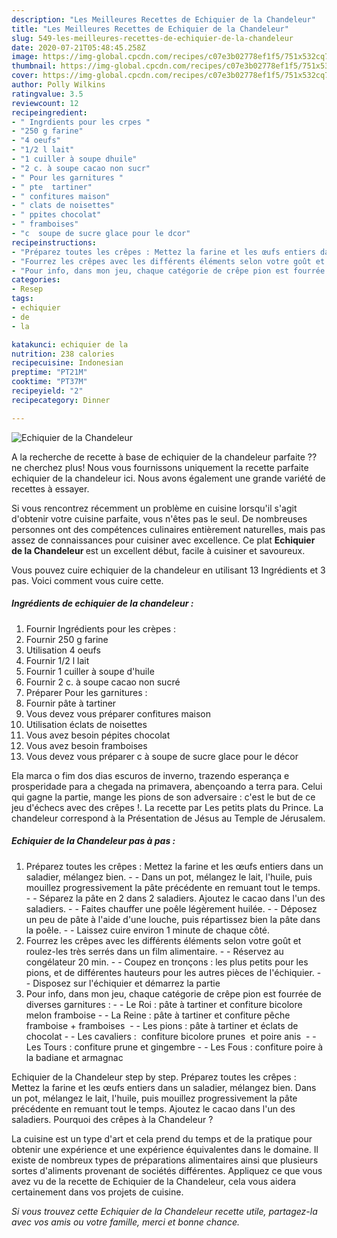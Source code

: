 ```yaml
---
description: "Les Meilleures Recettes de Echiquier de la Chandeleur"
title: "Les Meilleures Recettes de Echiquier de la Chandeleur"
slug: 549-les-meilleures-recettes-de-echiquier-de-la-chandeleur
date: 2020-07-21T05:48:45.258Z
image: https://img-global.cpcdn.com/recipes/c07e3b02778ef1f5/751x532cq70/echiquier-de-la-chandeleur-photo-principale-de-la-recette.jpg
thumbnail: https://img-global.cpcdn.com/recipes/c07e3b02778ef1f5/751x532cq70/echiquier-de-la-chandeleur-photo-principale-de-la-recette.jpg
cover: https://img-global.cpcdn.com/recipes/c07e3b02778ef1f5/751x532cq70/echiquier-de-la-chandeleur-photo-principale-de-la-recette.jpg
author: Polly Wilkins
ratingvalue: 3.5
reviewcount: 12
recipeingredient:
- " Ingrdients pour les crpes "
- "250 g farine"
- "4 oeufs"
- "1/2 l lait"
- "1 cuiller à soupe dhuile"
- "2 c. à soupe cacao non sucr"
- " Pour les garnitures "
- " pte  tartiner"
- " confitures maison"
- " clats de noisettes"
- " ppites chocolat"
- " framboises"
- "c  soupe de sucre glace pour le dcor"
recipeinstructions:
- "Préparez toutes les crêpes : Mettez la farine et les œufs entiers dans un saladier, mélangez bien.  Dans un pot, mélangez le lait, l&#39;huile, puis mouillez progressivement la pâte précédente en remuant tout le temps.  Séparez la pâte en 2 dans 2 saladiers. Ajoutez le cacao dans l&#39;un des saladiers.  Faites chauffer une poêle légèrement huilée.  Déposez un peu de pâte à l&#39;aide d&#39;une louche, puis répartissez bien la pâte dans la poêle.  Laissez cuire environ 1 minute de chaque côté."
- "Fourrez les crêpes avec les différents éléments selon votre goût et roulez-les très serrés dans un film alimentaire.  Réservez au congélateur 20 min.  Coupez en tronçons : les plus petits pour les pions, et de différentes hauteurs pour les autres pièces de l&#39;échiquier.  Disposez sur l&#39;échiquier et démarrez la partie"
- "Pour info, dans mon jeu, chaque catégorie de crêpe pion est fourrée de diverses garnitures :  Le Roi : pâte à tartiner et confiture bicolore melon framboise  La Reine : pâte à tartiner et confiture pêche framboise + framboises   Les pions : pâte à tartiner et éclats de chocolat  Les cavaliers :  confiture bicolore prunes  et poire anis   Les Tours : confiture prune et gingembre  Les Fous : confiture poire à la badiane et armagnac"
categories:
- Resep
tags:
- echiquier
- de
- la

katakunci: echiquier de la 
nutrition: 238 calories
recipecuisine: Indonesian
preptime: "PT21M"
cooktime: "PT37M"
recipeyield: "2"
recipecategory: Dinner

---
```



![Echiquier de la Chandeleur](https://img-global.cpcdn.com/recipes/c07e3b02778ef1f5/751x532cq70/echiquier-de-la-chandeleur-photo-principale-de-la-recette.jpg)

A la recherche de recette à base de echiquier de la chandeleur parfaite ?? ne cherchez plus! Nous vous fournissons uniquement la recette parfaite echiquier de la chandeleur ici. Nous avons également une grande variété de recettes à essayer.

Si vous rencontrez récemment un problème en cuisine lorsqu'il s'agit d'obtenir votre cuisine parfaite, vous n'êtes pas le seul. De nombreuses personnes ont des compétences culinaires entièrement naturelles, mais pas assez de connaissances pour cuisiner avec excellence. Ce plat <strong> Echiquier de la Chandeleur </strong> est un excellent début, facile à cuisiner et savoureux.

<!--inarticleads1-->

Vous pouvez cuire echiquier de la chandeleur en utilisant 13 Ingrédients et 3 pas. Voici comment vous cuire cette.

##### Ingrédients de echiquier de la chandeleur :

1. Fournir  Ingrédients pour les crèpes :
1. Fournir 250 g farine
1. Utilisation 4 oeufs
1. Fournir 1/2 l lait
1. Fournir 1 cuiller à soupe d&#39;huile
1. Fournir 2 c. à soupe cacao non sucré
1. Préparer  Pour les garnitures :
1. Fournir  pâte à tartiner
1. Vous devez vous préparer  confitures maison
1. Utilisation  éclats de noisettes
1. Vous avez besoin  pépites chocolat
1. Vous avez besoin  framboises
1. Vous devez vous préparer c à soupe de sucre glace pour le décor


Ela marca o fim dos dias escuros de inverno, trazendo esperança e prosperidade para a chegada na primavera, abençoando a terra para. Celui qui gagne la partie, mange les pions de son adversaire : c&#39;est le but de ce jeu d&#39;échecs avec des crêpes !. La recette par Les petits plats du Prince. La chandeleur correspond à la Présentation de Jésus au Temple de Jérusalem. 

<!--inarticleads2-->

##### Echiquier de la Chandeleur pas à pas :

1. Préparez toutes les crêpes : Mettez la farine et les œufs entiers dans un saladier, mélangez bien. -  - Dans un pot, mélangez le lait, l&#39;huile, puis mouillez progressivement la pâte précédente en remuant tout le temps. -  - Séparez la pâte en 2 dans 2 saladiers. Ajoutez le cacao dans l&#39;un des saladiers. -  - Faites chauffer une poêle légèrement huilée. -  - Déposez un peu de pâte à l&#39;aide d&#39;une louche, puis répartissez bien la pâte dans la poêle. -  - Laissez cuire environ 1 minute de chaque côté.
1. Fourrez les crêpes avec les différents éléments selon votre goût et roulez-les très serrés dans un film alimentaire. -  - Réservez au congélateur 20 min. -  - Coupez en tronçons : les plus petits pour les pions, et de différentes hauteurs pour les autres pièces de l&#39;échiquier. -  - Disposez sur l&#39;échiquier et démarrez la partie
1. Pour info, dans mon jeu, chaque catégorie de crêpe pion est fourrée de diverses garnitures : -  - Le Roi : pâte à tartiner et confiture bicolore melon framboise -  - La Reine : pâte à tartiner et confiture pêche framboise + framboises  -  - Les pions : pâte à tartiner et éclats de chocolat -  - Les cavaliers :  confiture bicolore prunes  et poire anis  -  - Les Tours : confiture prune et gingembre -  - Les Fous : confiture poire à la badiane et armagnac


Echiquier de la Chandeleur step by step. Préparez toutes les crêpes : Mettez la farine et les œufs entiers dans un saladier, mélangez bien. Dans un pot, mélangez le lait, l&#39;huile, puis mouillez progressivement la pâte précédente en remuant tout le temps. Ajoutez le cacao dans l&#39;un des saladiers. Pourquoi des crêpes à la Chandeleur ? 

<!--inarticleads1-->

<p>
La cuisine est un type d'art et cela prend du temps et de la pratique pour obtenir une expérience et une expérience équivalentes dans le domaine. Il existe de nombreux types de préparations alimentaires ainsi que plusieurs sortes d'aliments provenant de sociétés différentes. Appliquez ce que vous avez vu de la recette de Echiquier de la Chandeleur, cela vous aidera certainement dans vos projets de cuisine.
</p>

<p>
<i>Si vous trouvez cette Echiquier de la Chandeleur recette utile, partagez-la avec vos amis ou votre famille, merci et bonne chance.</i>
</p>
